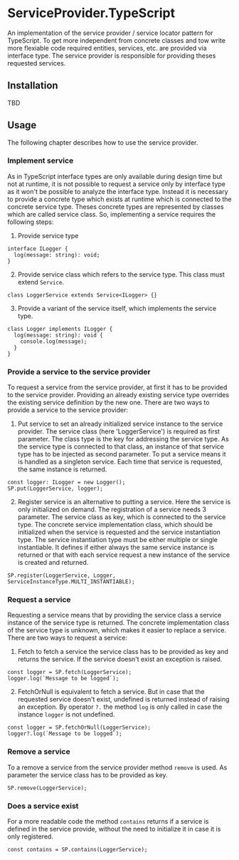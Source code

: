 # ServiceProvider.TypeScript
An implementation of the service provider / service locator pattern for TypeScript. 
To get more independent from concrete classes and tow write more flexiable code required entities, services, etc. are provided via interface type.
The service provider is responsible for providing theses requested services.

## Installation
TBD

## Usage
The following chapter describes how to use the service provider.

### Implement service
As in TypeScript interface types are only available during design time but not at runtime, it is not possible to request a service only by interface type as it won't be possible to analyze the interface type.
Instead it is necessary to provide a concrete type which exists at runtime which is connected to the concrete service type. Theses concrete types are represented by classes which are called service class.
So, implementing a service requires the following steps:

1. Provide service type
```
interface ILogger {
  log(message: string): void;
}
```

2. Provide service class which refers to the service type. This class must extend `Service`.
```
class LoggerService extends Service<ILogger> {}
```

3. Provide a variant of the service itself, which implements the service type.
```
class Logger implements ILogger {
  log(message: string): void {
    console.log(message);
  }
}
```

### Provide a service to the service provider
To request a service from the service provider, at first it has to be provided to the service provider.
Providing an already existing service type overrides the existing service definition by the new one.
There are two ways to provide a service to the service provider:

1. Put service to set an already initialized service instance to the service provider. The service class (here 'LoggerService') is required as first parameter. The class type is the key for addressing the service type. As the service type is connected to that class, an instance of that service type has to be injected as second parameter.
To put a service means it is handled as a singleton service. Each time that service is requested, the same instance is returned.
```
const logger: ILogger = new Logger();
SP.put(LoggerService, logger);
```

2. Register service is an alternative to putting a service. Here the service is only initialized on demand.
The registration of a service needs 3 parameter. The service class as key, which is connected to the service type. The concrete service implementation class, which should be initialized when the service is requested and the service instantiation type. The service instantiation type must be either multiple or single instantiable.
It defines if either always the same service instance is returned or that with each service request a new instance of the service is created and returned.
```
SP.register(LoggerService, Logger, ServiceInstanceType.MULTI_INSTANTIABLE);
```

### Request a service
Requesting a service means that by providing the service class a service instance of the service type is returned. The concrete implementation class of the service type is unknown, which makes it easier to replace a service.
There are two ways to request a service:

1. Fetch to fetch a service the service class has to be provided as key and returns the service. If the service doesn't exist an exception is raised.
```
const logger = SP.fetch(LoggerService);
logger.log(`Message to be logged`);
```

2. FetchOrNull is equivalent to fetch a service. But in case that the requested service doesn't exist, undefined is returned instead of raising an exception.
By operator `?.` the method `log` is only called in case the instance `logger` is not undefined.
```
const logger = SP.fetchOrNull(LoggerService);
logger?.log(`Message to be logged`);
```

### Remove a service
To a remove a service from the service provider method `remove` is used. As parameter the service class has to be provided as key.
```
SP.remove(LoggerService);
```

### Does a service exist
For a more readable code the method `contains` returns if a service is defined in the service provide, without the need to initialize it in case it is only registered.
```
const contains = SP.contains(LoggerService);
```
